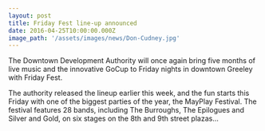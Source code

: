 ```yaml
---
layout: post
title: Friday Fest line-up announced
date: 2016-04-25T10:00:00.000Z
image_path: '/assets/images/news/Don-Cudney.jpg'
---
```


The Downtown Development Authority will once again bring five months of live music and the innovative GoCup to Friday nights in downtown Greeley with Friday Fest.

The authority released the lineup earlier this week, and the fun starts this Friday with one of the biggest parties of the year, the MayPlay Festival. The festival features 28 bands, including The Burroughs, The Epilogues and Silver and Gold, on six stages on the 8th and 9th street plazas...